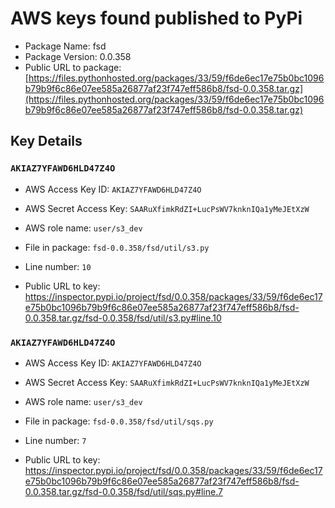 # AWS keys found published to PyPi

* Package Name: fsd
* Package Version: 0.0.358
* Public URL to package: [https://files.pythonhosted.org/packages/33/59/f6de6ec17e75b0bc1096b79b9f6c86e07ee585a26877af23f747eff586b8/fsd-0.0.358.tar.gz](https://files.pythonhosted.org/packages/33/59/f6de6ec17e75b0bc1096b79b9f6c86e07ee585a26877af23f747eff586b8/fsd-0.0.358.tar.gz)

## Key Details

### `AKIAZ7YFAWD6HLD47Z4O`

* AWS Access Key ID: `AKIAZ7YFAWD6HLD47Z4O`
* AWS Secret Access Key: `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` 
* AWS role name: `user/s3_dev`
* File in package: `fsd-0.0.358/fsd/util/s3.py`
* Line number: `10`

* Public URL to key: https://inspector.pypi.io/project/fsd/0.0.358/packages/33/59/f6de6ec17e75b0bc1096b79b9f6c86e07ee585a26877af23f747eff586b8/fsd-0.0.358.tar.gz/fsd-0.0.358/fsd/util/s3.py#line.10



### `AKIAZ7YFAWD6HLD47Z4O`

* AWS Access Key ID: `AKIAZ7YFAWD6HLD47Z4O`
* AWS Secret Access Key: `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` 
* AWS role name: `user/s3_dev`
* File in package: `fsd-0.0.358/fsd/util/sqs.py`
* Line number: `7`

* Public URL to key: https://inspector.pypi.io/project/fsd/0.0.358/packages/33/59/f6de6ec17e75b0bc1096b79b9f6c86e07ee585a26877af23f747eff586b8/fsd-0.0.358.tar.gz/fsd-0.0.358/fsd/util/sqs.py#line.7


